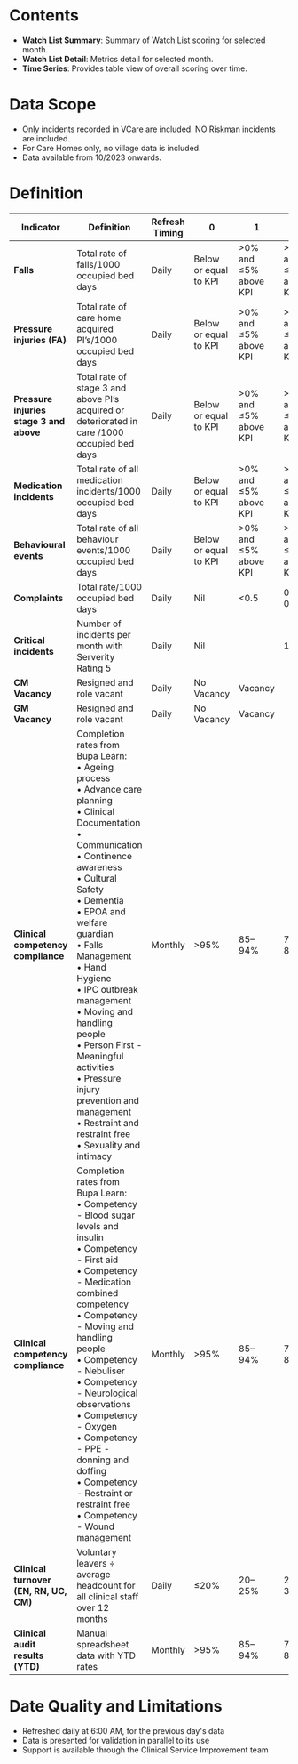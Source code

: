 # Contents

- **Watch List Summary**: Summary of Watch List scoring for selected month.
- **Watch List Detail**: Metrics detail for selected month.
- **Time Series**: Provides table view of overall scoring over time.

# Data Scope

- Only incidents recorded in VCare are included. NO Riskman incidents are included.
- For Care Homes only, no village data is included.
- Data available from 10/2023 onwards.

# Definition

| **Indicator** | **Definition** | **Refresh Timing** | **0** | **1** | **2** | **3** | **4** |
|--------------|----------------|----------------------------|-------|-------|-------|-------|-------|
| **Falls** | Total rate of falls/1000 occupied bed days | Daily | Below or equal to KPI | >0% and ≤5% above KPI | >5% and ≤10% above KPI | >10% and ≤15% above target | >15% above target |
| **Pressure injuries (FA)** | Total rate of care home acquired PI’s/1000 occupied bed days | Daily | Below or equal to KPI | >0% and ≤5% above KPI | >5% and ≤10% above KPI | >10% and ≤15% above target | >15% above target |
| **Pressure injuries stage 3 and above** | Total rate of stage 3 and above PI’s acquired or deteriorated in care /1000 occupied bed days | Daily | Below or equal to KPI | >0% and ≤5% above KPI | >5% and ≤10% above KPI | >10% and ≤15% above target | >15% above target |
| **Medication incidents** | Total rate of all medication incidents/1000 occupied bed days | Daily | Below or equal to KPI | >0% and ≤5% above KPI | >5% and ≤10% above KPI | >10% and ≤15% above target | >15% above target |
| **Behavioural events** | Total rate of all behaviour events/1000 occupied bed days | Daily | Below or equal to KPI | >0% and ≤5% above KPI | >5% and ≤10% above KPI | >10% and ≤15% above target | >15% above target |
| **Complaints** | Total rate/1000 occupied bed days | Daily | Nil | <0.5 | 0.5 - 0.75 | 0.76 - 0.9 | >0.9 |
| **Critical incidents** | Number of incidents per month with Serverity Rating 5 | Daily | Nil |  | 1 |  | >1 |
| **CM Vacancy** | Resigned and role vacant | Daily | No Vacancy | Vacancy |  |  |  |
| **GM Vacancy** | Resigned and role vacant | Daily | No Vacancy | Vacancy |  |  |  |
| **Clinical competency compliance** | Completion rates from Bupa Learn:<br>• Ageing process<br>• Advance care planning<br>• Clinical Documentation<br>• Communication<br>• Continence awareness<br>• Cultural Safety<br>• Dementia<br>• EPOA and welfare guardian<br>• Falls Management<br>• Hand Hygiene<br>• IPC outbreak management<br>• Moving and handling people<br>• Person First - Meaningful activities<br>• Pressure injury prevention and management<br>• Restraint and restraint free<br>• Sexuality and intimacy | Monthly | >95% | 85–94% | 76–84% | 70–75% | 0–69% |
| **Clinical competency compliance** | Completion rates from Bupa Learn:<br>• Competency - Blood sugar levels and insulin<br>• Competency - First aid<br>• Competency - Medication combined competency<br>• Competency - Moving and handling people<br>• Competency - Nebuliser<br>• Competency - Neurological observations<br>• Competency - Oxygen<br>• Competency - PPE - donning and doffing<br>• Competency - Restraint or restraint free<br>• Competency - Wound management| Monthly | >95% | 85–94% | 76–84% | 70–75% | 0–69% |
| **Clinical turnover (EN, RN, UC, CM)** | Voluntary leavers ÷ average headcount for all clinical staff over 12 months | Daily | ≤20% | 20–25% | 25–35% | 35–40% |  |
| **Clinical audit results (YTD)** | Manual spreadsheet data with YTD rates | Monthly | >95% | 85–94% | 76–84% | 70–75% | 0–69% |

# Date Quality and Limitations

- Refreshed daily at 6:00 AM, for the previous day's data
- Data is presented for validation in parallel to its use
- Support is available through the Clinical Service Improvement team
